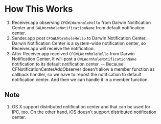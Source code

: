 # How This Works

1. Receiver.app observing `CFGWLWormholeHello` from Darwin Notification Center and `GWLWormholeNotificationName` from default notification center.
2. Sender.app post `CFGWLWormholeHello` to Darwin Notification Center. Darwin Notification Center is a system-wide notification center, so Receiver.app will receive the notification.
3. After Receiver.app received `CFGWLWormholeHello` from Darwin Notification Center, it will post a `GWLWormholeNotificationName` notification to its default notification center. -- Because CFNotificationCenterAddObserver doesn't allow a member function as callback handler, so we have to repost the notification to default notification center. And then we can handle it in a member function.

## Note

1. OS X support distributed notification center and that can be used for IPC, too. On the other hand, iOS doesn't support distributed notification center.
